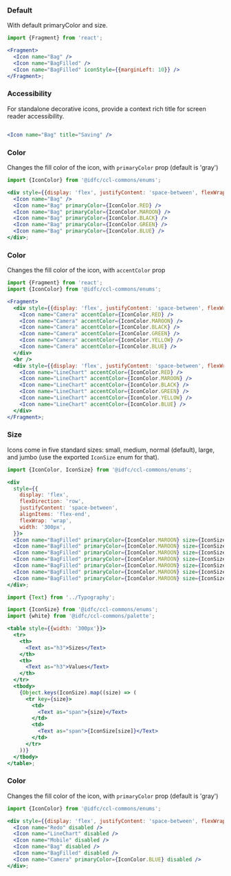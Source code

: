 ### Default

With default primaryColor and size.

```jsx
import {Fragment} from 'react';

<Fragment>
  <Icon name="Bag" />
  <Icon name="BagFilled" />
  <Icon name="BagFilled" iconStyle={{marginLeft: 10}} />
</Fragment>;
```

### Accessibility

For standalone decorative icons, provide a context rich title for screen reader accessibility.

```jsx

<Icon name="Bag" title="Saving" />
```

### Color

Changes the fill color of the icon, with `primaryColor` prop (default is 'gray')

```jsx
import {IconColor} from '@idfc/ccl-commons/enums';

<div style={{display: 'flex', justifyContent: 'space-between', flexWrap: 'wrap', width: '200px'}}>
  <Icon name="Bag" />
  <Icon name="Bag" primaryColor={IconColor.RED} />
  <Icon name="Bag" primaryColor={IconColor.MAROON} />
  <Icon name="Bag" primaryColor={IconColor.BLACK} />
  <Icon name="Bag" primaryColor={IconColor.GREEN} />
  <Icon name="Bag" primaryColor={IconColor.BLUE} />
</div>;
```

### Color

Changes the fill color of the icon, with `accentColor` prop

```jsx
import {Fragment} from 'react';
import {IconColor} from '@idfc/ccl-commons/enums';

<Fragment>
  <div style={{display: 'flex', justifyContent: 'space-between', flexWrap: 'wrap', width: '200px'}}>
    <Icon name="Camera" accentColor={IconColor.RED} />
    <Icon name="Camera" accentColor={IconColor.MAROON} />
    <Icon name="Camera" accentColor={IconColor.BLACK} />
    <Icon name="Camera" accentColor={IconColor.GREEN} />
    <Icon name="Camera" accentColor={IconColor.YELLOW} />
    <Icon name="Camera" accentColor={IconColor.BLUE} />
  </div>
  <br />
  <div style={{display: 'flex', justifyContent: 'space-between', flexWrap: 'wrap', width: '200px'}}>
    <Icon name="LineChart" accentColor={IconColor.RED} />
    <Icon name="LineChart" accentColor={IconColor.MAROON} />
    <Icon name="LineChart" accentColor={IconColor.BLACK} />
    <Icon name="LineChart" accentColor={IconColor.GREEN} />
    <Icon name="LineChart" accentColor={IconColor.YELLOW} />
    <Icon name="LineChart" accentColor={IconColor.BLUE} />
  </div>
</Fragment>;
```

### Size

Icons come in five standard sizes: small, medium, normal (default), large, and jumbo (use the exported `IconSize` enum for that).

```jsx
import {IconColor, IconSize} from '@idfc/ccl-commons/enums';

<div
  style={{
    display: 'flex',
    flexDirection: 'row',
    justifyContent: 'space-between',
    alignItems: 'flex-end',
    flexWrap: 'wrap',
    width: '300px',
  }}>
  <Icon name="BagFilled" primaryColor={IconColor.MAROON} size={IconSize.TINY} />
  <Icon name="BagFilled" primaryColor={IconColor.MAROON} size={IconSize.SUPERSMALL} />
  <Icon name="BagFilled" primaryColor={IconColor.MAROON} size={IconSize.SMALL} />
  <Icon name="BagFilled" primaryColor={IconColor.MAROON} size={IconSize.MEDIUM} />
  <Icon name="BagFilled" primaryColor={IconColor.MAROON} size={IconSize.NORMAL} />
  <Icon name="BagFilled" primaryColor={IconColor.MAROON} size={IconSize.LARGE} />
  <Icon name="BagFilled" primaryColor={IconColor.MAROON} size={IconSize.JUMBO} />
</div>;
```

```jsx
import {Text} from '../Typography';

import {IconSize} from '@idfc/ccl-commons/enums';
import {white} from '@idfc/ccl-commons/palette';

<table style={{width: '300px'}}>
  <tr>
    <th>
      <Text as="h3">Sizes</Text>
    </th>
    <th>
      <Text as="h3">Values</Text>
    </th>
  </tr>
  <tbody>
    {Object.keys(IconSize).map((size) => (
      <tr key={size}>
        <td>
          <Text as="span">{size}</Text>
        </td>
        <td>
          <Text as="span">{IconSize[size]}</Text>
        </td>
      </tr>
    ))}
  </tbody>
</table>;
```

### Color

Changes the fill color of the icon, with `primaryColor` prop (default is 'gray')

```jsx
import {IconColor} from '@idfc/ccl-commons/enums';

<div style={{display: 'flex', justifyContent: 'space-between', flexWrap: 'wrap', width: '200px'}}>
  <Icon name="Redo" disabled />
  <Icon name="LineChart" disabled />
  <Icon name="Mobile" disabled />
  <Icon name="Bag" disabled />
  <Icon name="BagFilled" disabled />
  <Icon name="Camera" primaryColor={IconColor.BLUE} disabled />
</div>;
```
